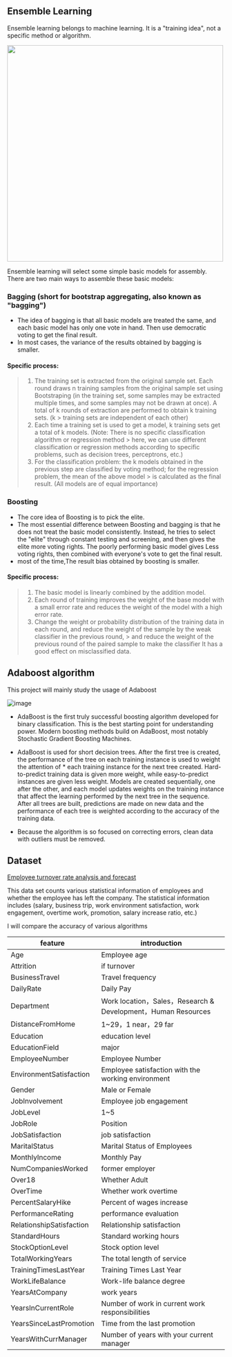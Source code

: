 Ensemble Learning
---

Ensemble learning belongs to machine learning. It is a "training idea", not a specific method or algorithm.

<img src="https://user-images.githubusercontent.com/97000341/167276152-d4b2bc04-3707-4fe4-b803-7031507e3299.png" width="500" ></img>

Ensemble learning will select some simple basic models for assembly.
There are two main ways to assemble these basic models:

### Bagging (short for bootstrap aggregating, also known as "bagging")
* The idea of bagging is that all basic models are treated the same, and each basic model has only one vote in hand. Then use democratic voting to get the final result.
* In most cases, the variance of the results obtained by bagging is smaller.
#### Specific process:

> 1. The training set is extracted from the original sample set. Each round draws n training samples from the original sample set using Bootstraping (in the training set, some samples may be extracted multiple times, and some samples may not be drawn at once). A total of k rounds of extraction are performed to obtain k training sets. (k > training sets are independent of each other)
> 2. Each time a training set is used to get a model, k training sets get a total of k models. (Note: There is no specific classification algorithm or regression method > here, we can use different classification or regression methods according to specific problems, such as decision trees, perceptrons, etc.)
> 3. For the classification problem: the k models obtained in the previous step are classified by voting method; for the regression problem, the mean of the above model > is calculated as the final result. (All models are of equal importance)
### Boosting
* The core idea of Boosting is to pick the elite.
* The most essential difference between Boosting and bagging is that he does not treat the basic model consistently. Instead, he tries to select the "elite" through constant testing and screening, and then gives the elite more voting rights. The poorly performing basic model gives Less voting rights, then combined with everyone's vote to get the final result.
* most of the time,The result bias  obtained by boosting is smaller.
#### Specific process:

> 1. The basic model is linearly combined by the addition model.
> 2. Each round of training improves the weight of the base model with a small error rate and reduces the weight of the model with a high error rate.
> 3. Change the weight or probability distribution of the training data in each round, and reduce the weight of the sample by the weak classifier in the previous round, > and reduce the weight of the previous round of the paired sample to make the classifier It has a good effect on misclassified data.

Adaboost algorithm
----

This project will mainly study the usage of Adaboost

![image](https://user-images.githubusercontent.com/97000341/167276421-45f9f598-8e4b-485b-b7da-4d24a2c06eec.png)


* AdaBoost is the first truly successful boosting algorithm developed for binary classification. This is the best starting point for understanding power. Modern boosting methods build on AdaBoost, most notably Stochastic Gradient Boosting Machines.

* AdaBoost is used for short decision trees. After the first tree is created, the performance of the tree on each training instance is used to weight the attention of * each training instance for the next tree created. Hard-to-predict training data is given more weight, while easy-to-predict instances are given less weight. Models are created sequentially, one after the other, and each model updates weights on the training instance that affect the learning performed by the next tree in the sequence. After all trees are built, predictions are made on new data and the performance of each tree is weighted according to the accuracy of the training data.

* Because the algorithm is so focused on correcting errors, clean data with outliers must be removed.

Dataset
---

[Employee turnover rate analysis and forecast](https://www.kaggle.com/competitions/rs6-attrition-predict/overview)


This data set counts various statistical information of employees and whether the employee has left the company. The statistical information includes (salary, business trip, work environment satisfaction, work engagement, overtime work, promotion, salary increase ratio, etc.)


I will compare the accuracy of various algorithms

|	feature | introduction |
|---|---|
|Age|	Employee age |
|Attrition	|if turnover|
BusinessTravel	|Travel frequency
DailyRate	|Daily Pay
Department	|Work location，Sales，Research & Development，Human Resources
DistanceFromHome|1~29，1 near，29 far
Education	| education level
EducationField	| major
EmployeeNumber| Employee Number
EnvironmentSatisfaction |Employee satisfaction with the working environment
Gender |	Male or Female
JobInvolvement |	Employee job engagement
JobLevel	| 1~5
JobRole	| Position
JobSatisfaction	| job satisfaction
MaritalStatus |	Marital Status of Employees
MonthlyIncome	| Monthly Pay
NumCompaniesWorked| former employer
Over18 |Whether Adult
OverTime	|Whether work overtime
PercentSalaryHike |	Percent of wages increase
PerformanceRating	 | performance evaluation
RelationshipSatisfaction |	Relationship satisfaction
StandardHours	 | Standard working hours
StockOptionLevel	 | Stock option level 
TotalWorkingYears	 | The total length of service
TrainingTimesLastYear | Training Times Last Year
WorkLifeBalance	| Work-life balance degree
YearsAtCompany | 	work years
YearsInCurrentRole	|Number of work in current work responsibilities
YearsSinceLastPromotion	|Time from the last promotion
YearsWithCurrManager|Number of years with your current manager
